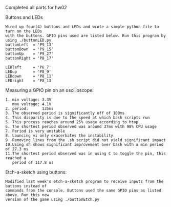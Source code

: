 Completed all parts for hw02 

Buttons and LEDs

	Wired up four(4) buttons and LEDs and wrote a simple python file to turn on the LEDs
	with the buttons. GPIO pins used are listed below. Run this program by using ./buttonLED.py
	buttonLeft  = 'P9_13' 
	buttonDown  = 'P9_15'
	buttonUp    = 'P9_27'
	buttonRight = 'P8_17'

	LEDleft     = 'P8_7'
	LEDup       = 'P8_9'
	LEDdown     = 'P8_11'
	LEDright    = 'P8_13 

Measuring a GPIO pin on an oscilloscope:
	
	1. min voltage: 3.3V
	   max voltage: 4.1V
	2. period:      135ms
	3. The observed period is significantly off of 100ms
	4. This disparity is due to the speed at which bash scripts run
	5. This process reaches around 25% usage according to htop
	6. The shortest period observed was around 37ms with 98% CPU usage
	7. Period is very unstable
	8. Launcing vi only exacerbates the instability
	9. Removing lines from the .sh script did not yield significant impact
	10.Using sh shows significant improvement over bash with a min period of 27.3 ms
	11.The shortest period observed was in using C to toggle the pin, this reached a 
	   period of 117.8 us 

Etch-a-sketch using buttons:
	
	Modified last week's etch-a-sketch program to receive inputs from the buttons instead of
	commands from the console. Buttons used the same GPIO pins as listed above. Run this new
	version of the game using ./buttonEtch.py 
